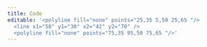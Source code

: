 ```yaml
---
title: Code
editable: '<polyline fill="none" points="25,35 5,50 25,65 "/>
  <line x1="58" y1="30" x2="42" y2="70" />
  <polyline fill="none" points="75,35 95,50 75,65 "/>'
---
```

